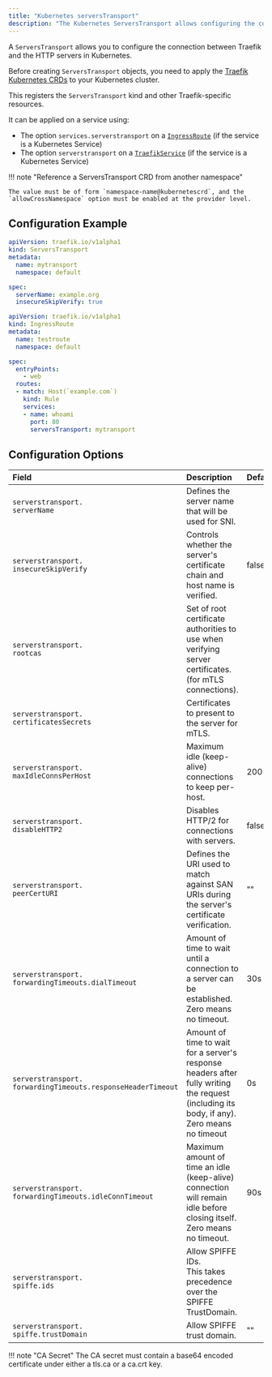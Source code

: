 ```yaml
---
title: "Kubernetes serversTransport"
description: "The Kubernetes ServersTransport allows configuring the connection between Traefik and the HTTP servers in Kubernetes."
---
```


A `ServersTransport` allows you to configure the connection between Traefik and the HTTP servers in Kubernetes.

Before creating `ServersTransport` objects, you need to apply the [Traefik Kubernetes CRDs](https://doc.traefik.io/traefik/reference/dynamic-configuration/kubernetes-crd/#definitions) to your Kubernetes cluster.

This registers the `ServersTransport` kind and other Traefik-specific resources.

It can be applied on a service using:

- The option `services.serverstransport` on a [`IngressRoute`](./ingressroute.md) (if the service is a Kubernetes Service)
- The option `serverstransport` on a [`TraefikService`](./traefikservice.md) (if the service is a Kubernetes Service)

!!! note "Reference a ServersTransport CRD from another namespace"

    The value must be of form `namespace-name@kubernetescrd`, and the `allowCrossNamespace` option must be enabled at the provider level.

## Configuration Example

```yaml tab="serversTransport"
apiVersion: traefik.io/v1alpha1
kind: ServersTransport
metadata:
  name: mytransport
  namespace: default

spec:
  serverName: example.org
  insecureSkipVerify: true
```

```yaml tab="IngressRoute"
apiVersion: traefik.io/v1alpha1
kind: IngressRoute
metadata:
  name: testroute
  namespace: default

spec:
  entryPoints:
    - web
  routes:
  - match: Host(`example.com`)
    kind: Rule
    services:
    - name: whoami
      port: 80
      serversTransport: mytransport
```

## Configuration Options

| Field | Description                                               | Default              | Required |
|:------|:----------------------------------------------------------|:---------------------|:---------|
| `serverstransport.`<br />`serverName` | Defines the server name that will be used for SNI. |  | No |
| `serverstransport.`<br />`insecureSkipVerify` | Controls whether the server's certificate chain and host name is verified. | false  | No |
| `serverstransport.`<br />`rootcas` | Set of root certificate authorities to use when verifying server certificates. (for mTLS connections). |  | No |
| `serverstransport.`<br />`certificatesSecrets` | Certificates to present to the server for mTLS. |  | No |
| `serverstransport.`<br />`maxIdleConnsPerHost` | Maximum idle (keep-alive) connections to keep per-host. | 200 | No |
| `serverstransport.`<br />`disableHTTP2` | Disables HTTP/2 for connections with servers. | false | No |
| `serverstransport.`<br />`peerCertURI` | Defines the URI used to match against SAN URIs during the server's certificate verification. | "" | No |
| `serverstransport.`<br />`forwardingTimeouts.dialTimeout` | Amount of time to wait until a connection to a server can be established.<br />Zero means no timeout. | 30s  | No |
| `serverstransport.`<br />`forwardingTimeouts.responseHeaderTimeout` | Amount of time to wait for a server's response headers after fully writing the request (including its body, if any).<br />Zero means no timeout | 0s  | No |
| `serverstransport.`<br />`forwardingTimeouts.idleConnTimeout` | Maximum amount of time an idle (keep-alive) connection will remain idle before closing itself.<br />Zero means no timeout. | 90s  | No |
| `serverstransport.`<br />`spiffe.ids` | Allow SPIFFE IDs.<br />This takes precedence over the SPIFFE TrustDomain. |  | No |
| `serverstransport.`<br />`spiffe.trustDomain` | Allow SPIFFE trust domain. | ""  | No |

!!! note "CA Secret"
    The CA secret must contain a base64 encoded certificate under either a tls.ca or a ca.crt key.
